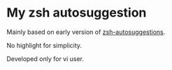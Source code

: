 # My zsh autosuggestion

Mainly based on early version of
[zsh-autosuggestions](https://github.com/zsh-users/zsh-autosuggestions).

No highlight for simplicity.

Developed only for vi user.
